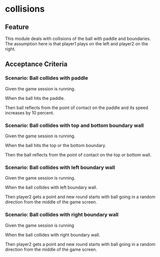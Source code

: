 # collisions

## Feature

This module deals with collisions of the ball with paddle and boundaries.
The assumption here is that player1 plays on the left and player2 on the right.

## Acceptance Criteria

### Scenario: Ball collides with paddle

  Given the game session is running.

  When the ball hits the paddle.

  Then ball reflects from the point of contact on the paddle and
  its speed increases by 10 percent.

### Scenario: Ball collides with top and bottom boundary wall

  Given the game session is running.

  When the ball hits the top or the bottom boundary.

  Then the ball reflects from the point of contact on the top or bottom wall.
  
### Scenario: Ball collides with left boundary wall

  Given the game session is running.

  When the ball collides with left boundary wall.

  Then player2 gets a point and new round starts with ball going in a random
  direction from the middle of the game screen.

### Scenario: Ball collides with right boundary wall

  Given the game session is running

  When the ball collides with right boundary wall.

  Then player2 gets a point and new round starts with ball going in a random
  direction from the middle of the game screen.
